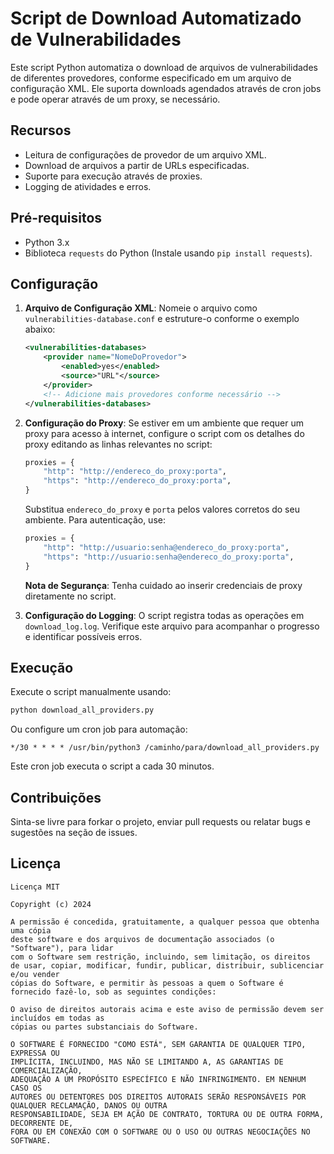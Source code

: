 
# Script de Download Automatizado de Vulnerabilidades

Este script Python automatiza o download de arquivos de vulnerabilidades de diferentes provedores, conforme especificado em um arquivo de configuração XML. Ele suporta downloads agendados através de cron jobs e pode operar através de um proxy, se necessário. 

## Recursos

- Leitura de configurações de provedor de um arquivo XML.
- Download de arquivos a partir de URLs especificadas.
- Suporte para execução através de proxies.
- Logging de atividades e erros.

## Pré-requisitos

- Python 3.x
- Biblioteca `requests` do Python (Instale usando `pip install requests`).

## Configuração

1. **Arquivo de Configuração XML**: Nomeie o arquivo como `vulnerabilities-database.conf` e estruture-o conforme o exemplo abaixo:

    ```xml
    <vulnerabilities-databases>
        <provider name="NomeDoProvedor">
            <enabled>yes</enabled>
            <source>"URL"</source>
        </provider>
        <!-- Adicione mais provedores conforme necessário -->
    </vulnerabilities-databases>
    ```

2. **Configuração do Proxy**: Se estiver em um ambiente que requer um proxy para acesso à internet, configure o script com os detalhes do proxy editando as linhas relevantes no script:

    ```python
    proxies = {
        "http": "http://endereco_do_proxy:porta",
        "https": "http://endereco_do_proxy:porta",
    }
    ```

    Substitua `endereco_do_proxy` e `porta` pelos valores corretos do seu ambiente. Para autenticação, use:

    ```python
    proxies = {
        "http": "http://usuario:senha@endereco_do_proxy:porta",
        "https": "http://usuario:senha@endereco_do_proxy:porta",
    }
    ```

    **Nota de Segurança**: Tenha cuidado ao inserir credenciais de proxy diretamente no script.

3. **Configuração do Logging**: O script registra todas as operações em `download_log.log`. Verifique este arquivo para acompanhar o progresso e identificar possíveis erros.

## Execução

Execute o script manualmente usando:

```bash
python download_all_providers.py
```

Ou configure um cron job para automação:

```cron
*/30 * * * * /usr/bin/python3 /caminho/para/download_all_providers.py
```

Este cron job executa o script a cada 30 minutos.



## Contribuições

Sinta-se livre para forkar o projeto, enviar pull requests ou relatar bugs e sugestões na seção de issues.

## Licença

```license
Licença MIT

Copyright (c) 2024 

A permissão é concedida, gratuitamente, a qualquer pessoa que obtenha uma cópia
deste software e dos arquivos de documentação associados (o "Software"), para lidar
com o Software sem restrição, incluindo, sem limitação, os direitos
de usar, copiar, modificar, fundir, publicar, distribuir, sublicenciar e/ou vender
cópias do Software, e permitir às pessoas a quem o Software é
fornecido fazê-lo, sob as seguintes condições:

O aviso de direitos autorais acima e este aviso de permissão devem ser incluídos em todas as
cópias ou partes substanciais do Software.

O SOFTWARE É FORNECIDO "COMO ESTÁ", SEM GARANTIA DE QUALQUER TIPO, EXPRESSA OU
IMPLÍCITA, INCLUINDO, MAS NÃO SE LIMITANDO A, AS GARANTIAS DE COMERCIALIZAÇÃO,
ADEQUAÇÃO A UM PROPÓSITO ESPECÍFICO E NÃO INFRINGIMENTO. EM NENHUM CASO OS
AUTORES OU DETENTORES DOS DIREITOS AUTORAIS SERÃO RESPONSÁVEIS POR QUALQUER RECLAMAÇÃO, DANOS OU OUTRA
RESPONSABILIDADE, SEJA EM AÇÃO DE CONTRATO, TORTURA OU DE OUTRA FORMA, DECORRENTE DE,
FORA OU EM CONEXÃO COM O SOFTWARE OU O USO OU OUTRAS NEGOCIAÇÕES NO SOFTWARE.
```

